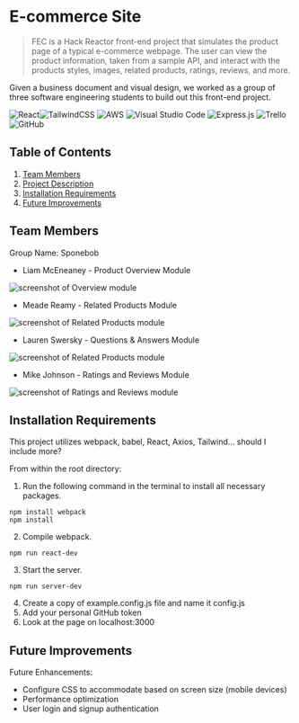 # E-commerce Site

> FEC is a Hack Reactor front-end project that simulates the product page of a typical e-commerce webpage. The user can view the product information, taken from a sample API, and interact with the products styles, images, related products, ratings, reviews, and more.

Given a business document and visual design, we worked as a group of three software engineering students to build out this front-end project.

![React](https://img.shields.io/badge/react-%2320232a.svg?style=for-the-badge&logo=react&logoColor=%2361DAFB)![TailwindCSS](https://img.shields.io/badge/tailwindcss-%2338B2AC.svg?style=for-the-badge&logo=tailwind-css&logoColor=white) ![AWS](https://img.shields.io/badge/AWS-%23FF9900.svg?style=for-the-badge&logo=amazon-aws&logoColor=white) ![Visual Studio Code](https://img.shields.io/badge/Visual%20Studio%20Code-0078d7.svg?style=for-the-badge&logo=visual-studio-code&logoColor=white) ![Express.js](https://img.shields.io/badge/express.js-%23404d59.svg?style=for-the-badge&logo=express&logoColor=%2361DAFB) ![Trello](https://img.shields.io/badge/Trello-%23026AA7.svg?style=for-the-badge&logo=Trello&logoColor=white) ![GitHub](https://img.shields.io/badge/github-%23121011.svg?style=for-the-badge&logo=github&logoColor=white)


## Table of Contents

1. [Team Members](#teammembers)
2. [Project Description](#projectdescription)
3. [Installation Requirements](#requirements)
4. [Future Improvements](#futureimprovements)

## Team Members
Group Name: Sponebob

* Liam McEneaney - Product Overview Module

![screenshot of Overview module](https://github.com/Yosemite-FEC-Team/fec/blob/main/public/assets/Overview.png "Product Overview")


* Meade Reamy - Related Products Module

![screenshot of Related Products module](https://github.com/Yosemite-FEC-Team/fec/blob/main/public/assets/Related-Products.png "Related Products")


* Lauren Swersky - Questions & Answers Module

![screenshot of Related Products module](https://github.com/Yosemite-FEC-Team/fec/blob/main/public/assets/Related-Products.png "Related Products")


* Mike Johnson - Ratings and Reviews Module

![screenshot of Ratings and Reviews module](https://github.com/Yosemite-FEC-Team/fec/blob/main/public/assets/Ratings-and-Reviews.png "Ratings and Reviews")


## Installation Requirements

This project utilizes webpack, babel, React, Axios, Tailwind... should I include more?

From within the root directory:
1. Run the following command in the terminal to install all necessary packages.
```
npm install webpack
npm install
```
2. Compile webpack.
```
npm run react-dev
```
3. Start the server.
```
npm run server-dev
```
4. Create a copy of example.config.js file and name it config.js
5. Add your personal GitHub token
6. Look at the page on localhost:3000

## Future Improvements

Future Enhancements: 
* Configure CSS to accommodate based on screen size (mobile devices)
* Performance optimization
* User login and signup authentication
